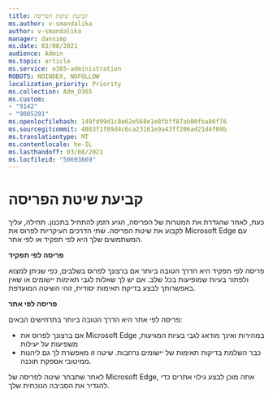 ```yaml
---
title: קביעת שיטת הפריסה
ms.author: v-smandalika
author: v-smandalika
manager: dansimp
ms.date: 03/08/2021
audience: Admin
ms.topic: article
ms.service: o365-administration
ROBOTS: NOINDEX, NOFOLLOW
localization_priority: Priority
ms.collection: Adm_O365
ms.custom:
- "9142"
- "9005291"
ms.openlocfilehash: 149fd99d1c8e62e568e1e8fbff87ab00fba86f76
ms.sourcegitcommit: 4883f1f89d4c6ca23161e9a43ff206ad21d4f09b
ms.translationtype: MT
ms.contentlocale: he-IL
ms.lasthandoff: 03/08/2021
ms.locfileid: "50693669"
---
```

# <a name="determine-your-deployment-method"></a>קביעת שיטת הפריסה

כעת, לאחר שהגדרת את המטרות של הפריסה, הגיע הזמן להתחיל בתכנון. תחילה, עליך לקבוע את שיטת הפריסה. שתי הדרכים העיקריות לפרוס את Microsoft Edge עם המשתמשים שלך היא לפי תפקיד או לפי אתר.

**פריסה לפי תפקיד**

פריסה לפי תפקיד היא הדרך הטובה ביותר אם ברצונך לפרוס בשלבים, כפי שניתן למצוא ולפתור בעיות שמופיעות בכל שלב. אם יש לך שאלות לגבי תאימות יישומים או שאין באפשרותך לבצע בדיקת תאימות יסודית, זוהי השיטה המועדפת.

**פריסה לפי אתר**

פריסה לפי אתר היא הדרך הטובה ביותר בתרחישים הבאים:
- אם ברצונך לפרוס את Microsoft Edge במהירות ואינך מודאג לגבי בעיות המגיעות, משפיעות על יעילות
- כבר השלמת בדיקות תאימות של יישומים נרחבות. שיטה זו מאפשרת לך גם ליהנות ממיטובי אספקת תוכנה.

לאחר שתבחר שיטה לפריסה של Microsoft Edge, אתה מוכן לבצע גילוי אתרים כדי להגדיר את הסביבה הנוכחית שלך.
